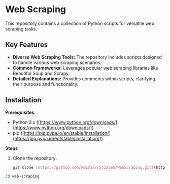 # Web Scraping

This repository contains a collection of Python scripts for versatile web scraping tasks.

## Key Features

* **Diverse Web Scraping Tools:**  The repository includes scripts designed to handle various web scraping scenarios.
* **Common Frameworks:** Leverages popular web scraping libraries like Beautiful Soup and Scrapy.
* **Detailed Explanations:** Provides comments within scripts, clarifying their purpose and functionality.

## Installation

**Prerequisites**

* Python 3.x ([https://www.python.org/downloads/](https://www.python.org/downloads/))
* pip ([https://pip.pypa.io/en/stable/installation/](https://pip.pypa.io/en/stable/installation/))

**Steps**

1. Clone the repository:
   ```bash
   git clone [https://github.com/AmirSarrafzadeh/WebScraping.git](https://github.com/AmirSarrafzadeh/WebScraping.git)
   ```
```bash
cd web-scraping


